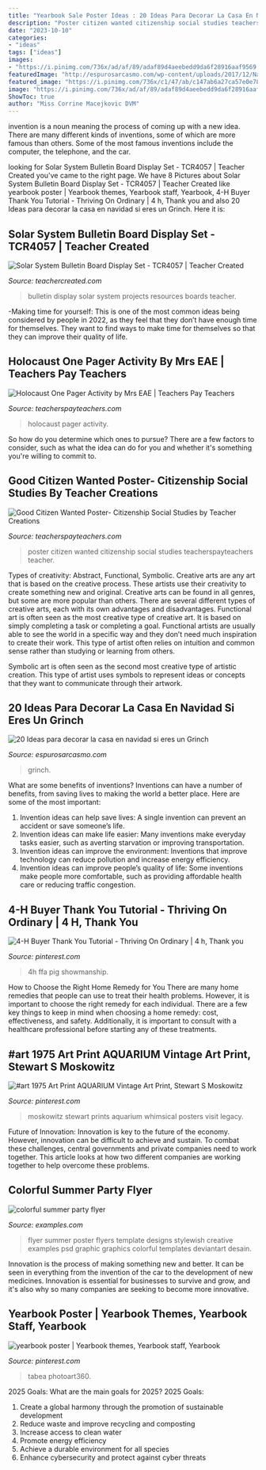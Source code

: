 ```yaml
---
title: "Yearbook Sale Poster Ideas : 20 Ideas Para Decorar La Casa En Navidad Si Eres Un Grinch"
description: "Poster citizen wanted citizenship social studies teacherspayteachers teacher"
date: "2023-10-10"
categories:
- "ideas"
tags: ["ideas"]
images:
- "https://i.pinimg.com/736x/ad/af/89/adaf89d4aeebedd9da6f28916aaf9569.jpg"
featuredImage: "http://espurosarcasmo.com/wp-content/uploads/2017/12/Navidad-9.jpg"
featured_image: "https://i.pinimg.com/736x/c1/47/ab/c147ab6a27ca57e0e78d72303beba8be.jpg"
image: "https://i.pinimg.com/736x/ad/af/89/adaf89d4aeebedd9da6f28916aaf9569.jpg"
ShowToc: true
author: "Miss Corrine Macejkovic DVM"
---
```



invention is a noun meaning the process of coming up with a new idea. There are many different kinds of inventions, some of which are more famous than others. Some of the most famous inventions include the computer, the telephone, and the car.

	

		
looking for Solar System Bulletin Board Display Set - TCR4057 | Teacher Created you've came to the right page. We have 8 Pictures about Solar System Bulletin Board Display Set - TCR4057 | Teacher Created like yearbook poster | Yearbook themes, Yearbook staff, Yearbook, 4-H Buyer Thank You Tutorial - Thriving On Ordinary | 4 h, Thank you and also 20 Ideas para decorar la casa en navidad si eres un Grinch. Here it is:
		
    
## Solar System Bulletin Board Display Set - TCR4057 | Teacher Created

<img loading=lazy src="https://cdn.teachercreated.com/covers/4057.png" onerror="this.onerror=null;this.src='https://tse3.mm.bing.net/th?id=OIP.jM1TGj6uBaGtkeoYEyTl3QHaFp&amp;pid=15.1';" alt="Solar System Bulletin Board Display Set - TCR4057 | Teacher Created">

_Source: teachercreated.com_

>bulletin display solar system projects resources boards teacher. 

	

-Making time for yourself: This is one of the most common ideas being considered by people in 2022, as they feel that they don’t have enough time for themselves. They want to find ways to make time for themselves so that they can improve their quality of life.

    
## Holocaust One Pager Activity By Mrs EAE | Teachers Pay Teachers

<img loading=lazy src="https://ecdn.teacherspayteachers.com/thumbitem/Holocaust-One-Pager-Activity-1500873452/original-555544-3.jpg" onerror="this.onerror=null;this.src='https://tse2.mm.bing.net/th?id=OIP.dHZld-9iM_JiIjegeL83wgAAAA&amp;pid=15.1';" alt="Holocaust One Pager Activity by Mrs EAE | Teachers Pay Teachers">

_Source: teacherspayteachers.com_

>holocaust pager activity. 

	

So how do you determine which ones to pursue? There are a few factors to consider, such as what the idea can do for you and whether it's something you're willing to commit to.

    
## Good Citizen Wanted Poster- Citizenship Social Studies By Teacher Creations

<img loading=lazy src="https://ecdn.teacherspayteachers.com/thumbitem/Good-Citizen-Wanted-Poster-Citizenship-Social-Studies-052295000-1379082448-1500873552/original-871879-3.jpg" onerror="this.onerror=null;this.src='https://tse2.mm.bing.net/th?id=OIP.v7VYjaEpcHTi2POGvV0-jwAAAA&amp;pid=15.1';" alt="Good Citizen Wanted Poster- Citizenship Social Studies by Teacher Creations">

_Source: teacherspayteachers.com_

>poster citizen wanted citizenship social studies teacherspayteachers teacher. 

	

Types of creativity: Abstract, Functional, Symbolic.
Creative arts are any art that is based on the creative process. These artists use their creativity to create something new and original. Creative arts can be found in all genres, but some are more popular than others. There are several different types of creative arts, each with its own advantages and disadvantages.
Functional art is often seen as the most creative type of creative art. It is based on simply completing a task or completing a goal. Functional artists are usually able to see the world in a specific way and they don’t need much inspiration to create their work. This type of artist often relies on intuition and common sense rather than studying or learning from others.

 Symbolic art is often seen as the second most creative type of artistic creation. This type of artist uses symbols to represent ideas or concepts that they want to communicate through their artwork.

    
## 20 Ideas Para Decorar La Casa En Navidad Si Eres Un Grinch

<img loading=lazy src="http://espurosarcasmo.com/wp-content/uploads/2017/12/Navidad-9.jpg" onerror="this.onerror=null;this.src='https://tse2.mm.bing.net/th?id=OIP.F5PCjtNZQceA29_7ttggMgHaNK&amp;pid=15.1';" alt="20 Ideas para decorar la casa en navidad si eres un Grinch">

_Source: espurosarcasmo.com_

>grinch. 

	

What are some benefits of inventions?
Inventions can have a number of benefits, from saving lives to making the world a better place. Here are some of the most important: 
1. Invention ideas can help save lives: A single invention can prevent an accident or save someone’s life. 
2. Invention ideas can make life easier: Many inventions make everyday tasks easier, such as averting starvation or improving transportation. 
3. Invention ideas can improve the environment: Inventions that improve technology can reduce pollution and increase energy efficiency. 
4. Invention ideas can improve people’s quality of life: Some inventions make people more comfortable, such as providing affordable health care or reducing traffic congestion.

    
## 4-H Buyer Thank You Tutorial - Thriving On Ordinary | 4 H, Thank You

<img loading=lazy src="https://i.pinimg.com/736x/c1/47/ab/c147ab6a27ca57e0e78d72303beba8be.jpg" onerror="this.onerror=null;this.src='https://tse3.mm.bing.net/th?id=OIP.wv7uqgx-VWLKydyUMsaosQHaLH&amp;pid=15.1';" alt="4-H Buyer Thank You Tutorial - Thriving On Ordinary | 4 h, Thank you">

_Source: pinterest.com_

>4h ffa pig showmanship. 

	

How to Choose the Right Home Remedy for You
There are many home remedies that people can use to treat their health problems. However, it is important to choose the right remedy for each individual. There are a few key things to keep in mind when choosing a home remedy: cost, effectiveness, and safety. Additionally, it is important to consult with a healthcare professional before starting any of these treatments.

    
## #art 1975 Art Print AQUARIUM Vintage Art Print, Stewart S Moskowitz

<img loading=lazy src="https://i.pinimg.com/736x/ad/af/89/adaf89d4aeebedd9da6f28916aaf9569.jpg" onerror="this.onerror=null;this.src='https://tse4.mm.bing.net/th?id=OIP.Gw12hEkzNtiCHhghPi3AhgHaD_&amp;pid=15.1';" alt="#art 1975 Art Print AQUARIUM Vintage Art Print, Stewart S Moskowitz">

_Source: pinterest.com_

>moskowitz stewart prints aquarium whimsical posters visit legacy. 

	

Future of Innovation:
Innovation is key to the future of the economy. However, innovation can be difficult to achieve and sustain. To combat these challenges, central governments and private companies need to work together. This article looks at how two different companies are working together to help overcome these problems.

    
## Colorful Summer Party Flyer

<img loading=lazy src="https://images.examples.com/wp-content/uploads/2017/12/Colorful-Summer-Party-Flyer.jpg" onerror="this.onerror=null;this.src='https://tse4.mm.bing.net/th?id=OIP.n7Zt-vmIHbXPHJ2JqfKN2wHaKs&amp;pid=15.1';" alt="colorful summer party flyer">

_Source: examples.com_

>flyer summer poster flyers template designs stylewish creative examples psd graphic graphics colorful templates deviantart desain. 

	

Innovation is the process of making something new and better. It can be seen in everything from the invention of the car to the development of new medicines. Innovation is essential for businesses to survive and grow, and it's also why so many companies are seeking to become more innovative.

    
## Yearbook Poster | Yearbook Themes, Yearbook Staff, Yearbook

<img loading=lazy src="https://i.pinimg.com/736x/aa/66/2f/aa662f90bd8e0a1c6cc83887274263b4.jpg" onerror="this.onerror=null;this.src='https://tse3.mm.bing.net/th?id=OIP.gFeAHESriyanYiVq5Ki9eAHaL_&amp;pid=15.1';" alt="yearbook poster | Yearbook themes, Yearbook staff, Yearbook">

_Source: pinterest.com_

>tabea photoart360. 

	

2025 Goals: What are the main goals for 2025?
2025 Goals: 
1. Create a global harmony through the promotion of sustainable development 
2. Reduce waste and improve recycling and composting 
3. Increase access to clean water 
4. Promote energy efficiency 
5. Achieve a durable environment for all species 
6. Enhance cybersecurity and protect against cyber threats 

